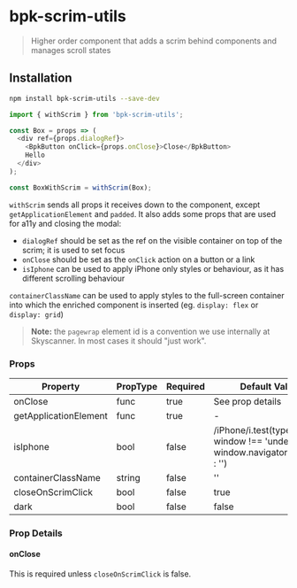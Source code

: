 # bpk-scrim-utils

> Higher order component that adds a scrim behind components and manages scroll states

## Installation

```sh
npm install bpk-scrim-utils --save-dev
```

```js
import { withScrim } from 'bpk-scrim-utils';

const Box = props => (
  <div ref={props.dialogRef}>
    <BpkButton onClick={props.onClose}>Close</BpkButton>
    Hello
  </div>
);

const BoxWithScrim = withScrim(Box);
```

`withScrim` sends all props it receives down to the component, except `getApplicationElement` and `padded`. It also adds some props that are used for a11y and closing the modal:

* `dialogRef` should be set as the ref on the visible container on top of the scrim; it is used to set focus
* `onClose` should be set as the `onClick` action on a button or a link
* `isIphone` can be used to apply iPhone only styles or behaviour, as it has different scrolling behaviour

`containerClassName` can be used to apply styles to the full-screen container into which the enriched component is inserted
(eg. `display: flex` or `display: grid`)

> **Note:** the `pagewrap` element id is a convention we use internally at Skyscanner. In most cases it should "just work".

### Props

| Property              | PropType | Required | Default Value                                                                  |
| --------------------- | -------- | -------- | ------------------------------------------------------------------------------ |
| onClose               | func     | true     | See prop details                                                               |
| getApplicationElement | func     | true     | -                                                                              |
| isIphone              | bool     | false    | /iPhone/i.test(typeof window !== 'undefined' ? window.navigator.platform : '') |
| containerClassName    | string   | false    | ''                                                                             |
| closeOnScrimClick     | bool     | false    | true                                                                           |
| dark                  | bool     | false    | false                                                                          |

### Prop Details

#### onClose

This is required unless `closeOnScrimClick` is false.
